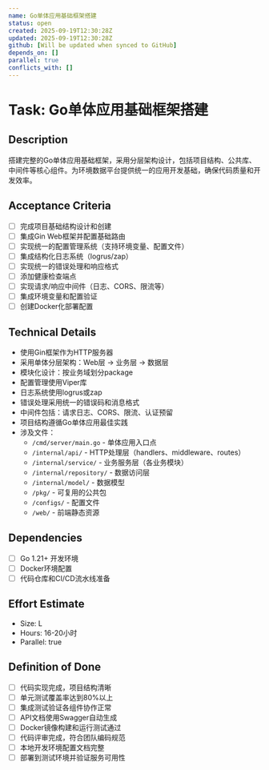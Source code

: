 ```yaml
---
name: Go单体应用基础框架搭建
status: open
created: 2025-09-19T12:30:28Z
updated: 2025-09-19T12:30:28Z
github: [Will be updated when synced to GitHub]
depends_on: []
parallel: true
conflicts_with: []
---
```


# Task: Go单体应用基础框架搭建

## Description
搭建完整的Go单体应用基础框架，采用分层架构设计，包括项目结构、公共库、中间件等核心组件。为环境数据平台提供统一的应用开发基础，确保代码质量和开发效率。

## Acceptance Criteria
- [ ] 完成项目基础结构设计和创建
- [ ] 集成Gin Web框架并配置基础路由
- [ ] 实现统一的配置管理系统（支持环境变量、配置文件）
- [ ] 集成结构化日志系统（logrus/zap）
- [ ] 实现统一的错误处理和响应格式
- [ ] 添加健康检查端点
- [ ] 实现请求/响应中间件（日志、CORS、限流等）
- [ ] 集成环境变量和配置验证
- [ ] 创建Docker化部署配置

## Technical Details
- 使用Gin框架作为HTTP服务器
- 采用单体分层架构：Web层 -> 业务层 -> 数据层
- 模块化设计：按业务域划分package
- 配置管理使用Viper库
- 日志系统使用logrus或zap
- 错误处理采用统一的错误码和消息格式
- 中间件包括：请求日志、CORS、限流、认证预留
- 项目结构遵循Go单体应用最佳实践
- 涉及文件：
  - `/cmd/server/main.go` - 单体应用入口点
  - `/internal/api/` - HTTP处理层（handlers、middleware、routes）
  - `/internal/service/` - 业务服务层（各业务模块）
  - `/internal/repository/` - 数据访问层
  - `/internal/model/` - 数据模型
  - `/pkg/` - 可复用的公共包
  - `/configs/` - 配置文件
  - `/web/` - 前端静态资源

## Dependencies
- [ ] Go 1.21+ 开发环境
- [ ] Docker环境配置
- [ ] 代码仓库和CI/CD流水线准备

## Effort Estimate
- Size: L
- Hours: 16-20小时
- Parallel: true

## Definition of Done
- [ ] 代码实现完成，项目结构清晰
- [ ] 单元测试覆盖率达到80%以上
- [ ] 集成测试验证各组件协作正常
- [ ] API文档使用Swagger自动生成
- [ ] Docker镜像构建和运行测试通过
- [ ] 代码评审完成，符合团队编码规范
- [ ] 本地开发环境配置文档完整
- [ ] 部署到测试环境并验证服务可用性